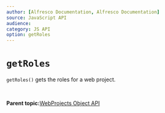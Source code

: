 ```yaml
---
author: [Alfresco Documentation, Alfresco Documentation]
source: JavaScript API
audience: 
category: JS API
option: getRoles
---
```


# `getRoles`

`getRoles()` gets the roles for a web project.

 

**Parent topic:**[WebProjects Object API](../references/API-JS-WebProject-Object.md)

